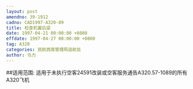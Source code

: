 ```yaml
---
layout: post
amendno: 39-1912
cadno: CAD1997-A320-09
title: 检查机翼后梁
date: 1997-04-21 00:00:00 +0800
effdate: 1997-04-27 00:00:00 +0800
tag: A320
categories: 民航西南管理局适航处
author: 马力
---
```


##适用范围:
适用于未执行空客24591改装或空客服务通告A320.57-1089的所有A320飞机

